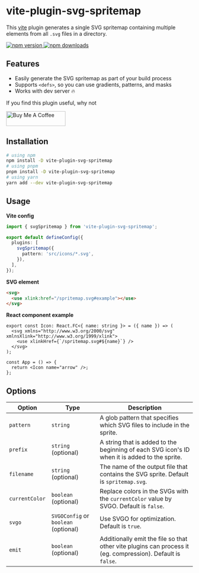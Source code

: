 # vite-plugin-svg-spritemap

This [vite](https://vitejs.dev/) plugin generates a single SVG spritemap containing multiple <symbol> elements from all `.svg` files in a directory.

<a href="https://www.npmjs.com/package/vite-plugin-svg-spritemap">
  <img alt="npm version" src="https://img.shields.io/npm/v/vite-plugin-svg-spritemap.svg?style=flat-square" />
</a>
<a href="https://www.npmjs.com/package/vite-plugin-svg-spritemap">
  <img alt="npm downloads" src="https://img.shields.io/npm/dm/vite-plugin-svg-spritemap.svg?style=flat-square" />
</a>

## Features

- Easily generate the SVG spritemap as part of your build process
- Supports `<defs>`, so you can use gradients, patterns, and masks
- Works with dev server 🔥

If you find this plugin useful, why not

<a href="https://www.buymeacoffee.com/gmakarov" target="_blank"><img src="https://cdn.buymeacoffee.com/buttons/v2/default-yellow.png" alt="Buy Me A Coffee" width="160" height="40"></a>

## Installation

```bash
# using npm
npm install -D vite-plugin-svg-spritemap
# using pnpm
pnpm install -D vite-plugin-svg-spritemap
# using yarn
yarn add --dev vite-plugin-svg-spritemap
```

## Usage

**Vite config**

```ts
import { svgSpritemap } from 'vite-plugin-svg-spritemap';

export default defineConfig({
  plugins: [
    svgSpritemap({
      pattern: 'src/icons/*.svg',
    }),
  ],
});
```

**SVG element**

```html
<svg>
  <use xlink:href="/spritemap.svg#example"></use>
</svg>
```

**React component example**

```tsx
export const Icon: React.FC<{ name: string }> = ({ name }) => (
  <svg xmlns="http://www.w3.org/2000/svg" xmlnsXlink="http://www.w3.org/1999/xlink">
    <use xlinkHref={`/spritemap.svg#${name}`} />
  </svg>
);

const App = () => {
  return <Icon name="arrow" />;
};
```

## Options

| Option         | Type                                 | Description                                                                                                 |
| -------------- | ------------------------------------ |-------------------------------------------------------------------------------------------------------------|
| `pattern`      | `string`                             | A glob pattern that specifies which SVG files to include in the sprite.                                     |
| `prefix`       | `string` (optional)                  | A string that is added to the beginning of each SVG icon's ID when it is added to the sprite.               |
| `filename`     | `string` (optional)                  | The name of the output file that contains the SVG sprite. Default is `spritemap.svg`.                       |
| `currentColor` | `boolean` (optional)                 | Replace colors in the SVGs with the `currentColor` value by SVGO. Default is `false`.                       |
| `svgo`         | `SVGOConfig` or `boolean` (optional) | Use SVGO for optimization. Default is `true`.                                                               |
| `emit`         | `boolean` (optional)                 | Additionally emit the file so that other vite plugins can process it (eg. compression). Default is `false`. |
